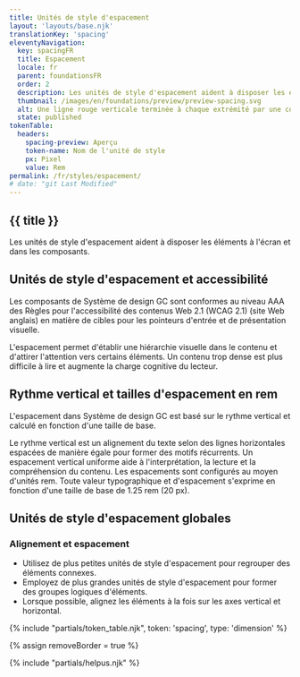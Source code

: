 ```yaml
---
title: Unités de style d'espacement
layout: 'layouts/base.njk'
translationKey: 'spacing'
eleventyNavigation:
  key: spacingFR
  title: Espacement
  locale: fr
  parent: foundationsFR
  order: 2
  description: Les unités de style d'espacement aident à disposer les éléments à l'écran et dans les composants.
  thumbnail: /images/en/foundations/preview/preview-spacing.svg
  alt: Une ligne rouge verticale terminée à chaque extrémité par une courte ligne horizontale plus sombre montre la taille de l’espacement correspondant à l’unité de style écrite à sa droite, --gcds-spacing-500.
  state: published
tokenTable:
  headers:
    spacing-preview: Aperçu
    token-name: Nom de l'unité de style
    px: Pixel
    value: Rem
permalink: /fr/styles/espacement/
# date: "git Last Modified"
---
```


## {{ title }}

Les unités de style d'espacement aident à disposer les éléments à l'écran et dans les composants.

## Unités de style d'espacement et accessibilité

Les composants de Système de design GC sont conformes au niveau AAA des <gcds-link external href="{{ links.wcagTargetSize }}" target="_blank">Règles pour l'accessibilité des contenus Web 2.1 (WCAG 2.1)</gcds-link> (site Web anglais) en matière de cibles pour les pointeurs d'entrée et de présentation visuelle.

L'espacement permet d'établir une hiérarchie visuelle dans le contenu et d'attirer l'attention vers certains éléments. Un contenu trop dense est plus difficile à lire et augmente la charge cognitive du lecteur.

## Rythme vertical et tailles d'espacement en rem

L'espacement dans Système de design GC est basé sur le rythme vertical et calculé en fonction d'une taille de base.

Le rythme vertical est un alignement du texte selon des lignes horizontales espacées de manière égale pour former des motifs récurrents. Un espacement vertical uniforme aide à l'interprétation, la lecture et la compréhension du contenu. Les espacements sont configurés au moyen d'unités rem. Toute valeur typographique et d'espacement s'exprime en fonction d'une taille de base de 1.25 rem (20 px).

## Unités de style d'espacement globales

### Alignement et espacement

- Utilisez de plus petites unités de style d'espacement pour regrouper des éléments connexes.
- Employez de plus grandes unités de style d'espacement pour former des groupes logiques d'éléments.
- Lorsque possible, alignez les éléments à la fois sur les axes vertical et horizontal.

{% include "partials/token_table.njk", token: 'spacing', type: 'dimension' %}

{% assign removeBorder = true %}

{% include "partials/helpus.njk" %}
